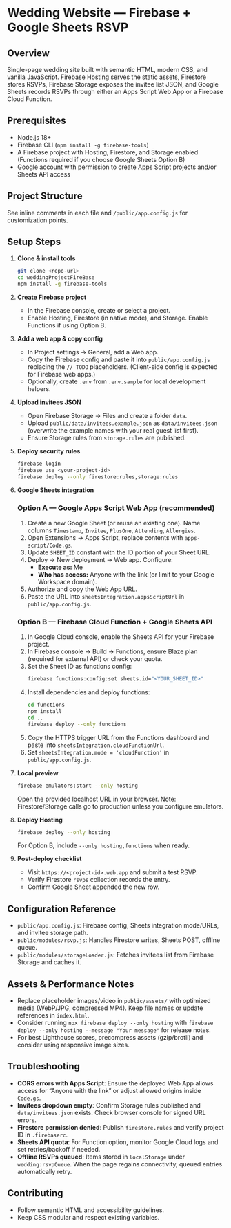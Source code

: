 # Wedding Website — Firebase + Google Sheets RSVP

## Overview
Single-page wedding site built with semantic HTML, modern CSS, and vanilla JavaScript. Firebase Hosting serves the static assets, Firestore stores RSVPs, Firebase Storage exposes the invitee list JSON, and Google Sheets records RSVPs through either an Apps Script Web App or a Firebase Cloud Function.

## Prerequisites
- Node.js 18+
- Firebase CLI (`npm install -g firebase-tools`)
- A Firebase project with Hosting, Firestore, and Storage enabled (Functions required if you choose Google Sheets Option B)
- Google account with permission to create Apps Script projects and/or Sheets API access

## Project Structure
See inline comments in each file and `/public/app.config.js` for customization points.

## Setup Steps
1. **Clone & install tools**
   ```bash
   git clone <repo-url>
   cd weddingProjectFireBase
   npm install -g firebase-tools
   ```

2. **Create Firebase project**
   - In the Firebase console, create or select a project.
   - Enable Hosting, Firestore (in native mode), and Storage. Enable Functions if using Option B.

3. **Add a web app & copy config**
   - In Project settings → General, add a Web app.
   - Copy the Firebase config and paste it into `public/app.config.js` replacing the `// TODO` placeholders. (Client-side config is expected for Firebase web apps.)
   - Optionally, create `.env` from `.env.sample` for local development helpers.

4. **Upload invitees JSON**
   - Open Firebase Storage → Files and create a folder `data`.
   - Upload `public/data/invitees.example.json` as `data/invitees.json` (overwrite the example names with your real guest list first).
   - Ensure Storage rules from `storage.rules` are published.

5. **Deploy security rules**
   ```bash
   firebase login
   firebase use <your-project-id>
   firebase deploy --only firestore:rules,storage:rules
   ```

6. **Google Sheets integration**

   ### Option A — Google Apps Script Web App (recommended)
   1. Create a new Google Sheet (or reuse an existing one). Name columns `Timestamp`, `Invitee`, `PlusOne`, `Attending`, `Allergies`.
   2. Open Extensions → Apps Script, replace contents with `apps-script/Code.gs`.
   3. Update `SHEET_ID` constant with the ID portion of your Sheet URL.
   4. Deploy → New deployment → Web app. Configure:
      - **Execute as:** Me
      - **Who has access:** Anyone with the link (or limit to your Google Workspace domain).
   5. Authorize and copy the Web App URL.
   6. Paste the URL into `sheetsIntegration.appsScriptUrl` in `public/app.config.js`.

   ### Option B — Firebase Cloud Function + Google Sheets API
   1. In Google Cloud console, enable the Sheets API for your Firebase project.
   2. In Firebase console → Build → Functions, ensure Blaze plan (required for external API) or check your quota.
   3. Set the Sheet ID as functions config:
      ```bash
      firebase functions:config:set sheets.id="<YOUR_SHEET_ID>"
      ```
   4. Install dependencies and deploy functions:
      ```bash
      cd functions
      npm install
      cd ..
      firebase deploy --only functions
      ```
   5. Copy the HTTPS trigger URL from the Functions dashboard and paste into `sheetsIntegration.cloudFunctionUrl`.
   6. Set `sheetsIntegration.mode = 'cloudFunction'` in `public/app.config.js`.

7. **Local preview**
   ```bash
   firebase emulators:start --only hosting
   ```
   Open the provided localhost URL in your browser. Note: Firestore/Storage calls go to production unless you configure emulators.

8. **Deploy Hosting**
   ```bash
   firebase deploy --only hosting
   ```
   For Option B, include `--only hosting,functions` when ready.

9. **Post-deploy checklist**
   - Visit `https://<project-id>.web.app` and submit a test RSVP.
   - Verify Firestore `rsvps` collection records the entry.
   - Confirm Google Sheet appended the new row.

## Configuration Reference
- `public/app.config.js`: Firebase config, Sheets integration mode/URLs, and invitee storage path.
- `public/modules/rsvp.js`: Handles Firestore writes, Sheets POST, offline queue.
- `public/modules/storageLoader.js`: Fetches invitees list from Firebase Storage and caches it.

## Assets & Performance Notes
- Replace placeholder images/video in `public/assets/` with optimized media (WebP/JPG, compressed MP4). Keep file names or update references in `index.html`.
- Consider running `npx firebase deploy --only hosting` with `firebase deploy --only hosting --message "Your message"` for release notes.
- For best Lighthouse scores, precompress assets (gzip/brotli) and consider using responsive image sizes.

## Troubleshooting
- **CORS errors with Apps Script**: Ensure the deployed Web App allows access for “Anyone with the link” or adjust allowed origins inside `Code.gs`.
- **Invitees dropdown empty**: Confirm Storage rules published and `data/invitees.json` exists. Check browser console for signed URL errors.
- **Firestore permission denied**: Publish `firestore.rules` and verify project ID in `.firebaserc`.
- **Sheets API quota**: For Function option, monitor Google Cloud logs and set retries/backoff if needed.
- **Offline RSVPs queued**: Items stored in `localStorage` under `wedding:rsvpQueue`. When the page regains connectivity, queued entries automatically retry.

## Contributing
- Follow semantic HTML and accessibility guidelines.
- Keep CSS modular and respect existing variables.

